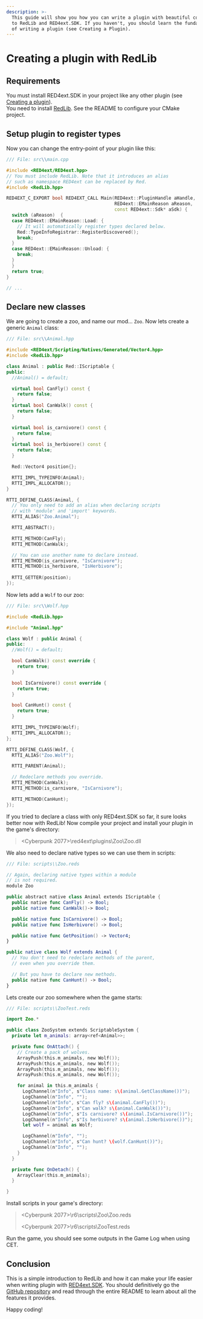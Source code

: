 ```yaml
---
description: >-
  This guide will show you how you can write a plugin with beautiful code thanks
  to RedLib and RED4ext.SDK. If you haven't, you should learn the fundamentals
  of writing a plugin (see Creating a Plugin).
---
```


# Creating a plugin with RedLib

## Requirements

You must install RED4ext.SDK in your project like any other plugin (see [Creating a plugin](creating-a-plugin.md)).\
You need to install [RedLib](https://github.com/psiberx/cp2077-red-lib). See the README to configure your CMake project.

## Setup plugin to register types

Now you can change the entry-point of your plugin like this:

```cpp
/// File: src\\main.cpp

#include <RED4ext/RED4ext.hpp>
// You must include RedLib. Note that it introduces an alias
// such as namespace RED4ext can be replaced by Red.
#include <RedLib.hpp>

RED4EXT_C_EXPORT bool RED4EXT_CALL Main(RED4ext::PluginHandle aHandle,
                                        RED4ext::EMainReason aReason,
                                        const RED4ext::Sdk* aSdk) {
  switch (aReason)  {
  case RED4ext::EMainReason::Load: {
    // It will automatically register types declared below.
    Red::TypeInfoRegistrar::RegisterDiscovered();
    break;
  }
  case RED4ext::EMainReason::Unload: {
    break;
  }
  }
  return true;
}

// ...
```

## Declare new classes

We are going to create a zoo, and name our mod... `Zoo`. Now lets create a generic `Animal` class:

```cpp
/// File: src\\Animal.hpp

#include <RED4ext/Scripting/Natives/Generated/Vector4.hpp>
#include <RedLib.hpp>

class Animal : public Red::IScriptable {
public:
  //Animal() = default;

  virtual bool CanFly() const {
    return false;
  }
  virtual bool CanWalk() const {
    return false;
  }

  virtual bool is_carnivore() const {
    return false;
  }
  virtual bool is_herbivore() const {
    return false;
  }

  Red::Vector4 position{};

  RTTI_IMPL_TYPEINFO(Animal);
  RTTI_IMPL_ALLOCATOR();
}

RTTI_DEFINE_CLASS(Animal, {
  // You only need to add an alias when declaring scripts 
  // with 'module' and 'import' keywords.
  RTTI_ALIAS("Zoo.Animal");

  RTTI_ABSTRACT();

  RTTI_METHOD(CanFly);
  RTTI_METHOD(CanWalk);

  // You can use another name to declare instead.
  RTTI_METHOD(is_carnivore, "IsCarnivore");
  RTTI_METHOD(is_herbivore, "IsHerbivore");
  
  RTTI_GETTER(position);
});
```

Now lets add a `Wolf` to our zoo:

```cpp
/// File: src\\Wolf.hpp

#include <RedLib.hpp>

#include "Animal.hpp"

class Wolf : public Animal {
public:
  //Wolf() = default;

  bool CanWalk() const override {
    return true;
  }

  bool IsCarnivore() const override {
    return true;
  }

  bool CanHunt() const {
    return true;
  }

  RTTI_IMPL_TYPEINFO(Wolf);
  RTTI_IMPL_ALLOCATOR();
};

RTTI_DEFINE_CLASS(Wolf, {
  RTTI_ALIAS("Zoo.Wolf");

  RTTI_PARENT(Animal);

  // Redeclare methods you override.
  RTTI_METHOD(CanWalk);
  RTTI_METHOD(is_carnivore, "IsCarnivore");

  RTTI_METHOD(CanHunt);
});
```

If you tried to declare a class with only RED4ext.SDK so far, it sure looks better now with RedLib! Now compile your project and install your plugin in the game's directory:

> \<Cyberpunk 2077>\red4ext\plugins\Zoo\Zoo.dll

We also need to declare native types so we can use them in scripts:

```swift
/// File: scripts\\Zoo.reds

// Again, declaring native types within a module
// is not required.
module Zoo

public abstract native class Animal extends IScriptable {
  public native func CanFly() -> Bool;
  public native func CanWalk()-> Bool;

  public native func IsCarnivore() -> Bool;
  public native func IsHerbivore() -> Bool;

  public native func GetPosition() -> Vector4;
}

public native class Wolf extends Animal {
  // You don't need to redeclare methods of the parent,
  // even when you override them.

  // But you have to declare new methods.
  public native func CanHunt() -> Bool;
}
```

Lets create our zoo somewhere when the game starts:

```swift
/// File: scripts\\ZooTest.reds

import Zoo.*

public class ZooSystem extends ScriptableSystem {
  private let m_animals: array<ref<Animal>>;

  private func OnAttach() {
    // Create a pack of wolves.
    ArrayPush(this.m_animals, new Wolf());
    ArrayPush(this.m_animals, new Wolf());
    ArrayPush(this.m_animals, new Wolf());
    ArrayPush(this.m_animals, new Wolf());

    for animal in this.m_animals {
      LogChannel(n"Info", s"Class name: s\(animal.GetClassName())");
      LogChannel(n"Info", "");
      LogChannel(n"Info", s"Can fly? s\(animal.CanFly())");
      LogChannel(n"Info", s"Can walk? s\(animal.CanWalk())");
      LogChannel(n"Info", s"Is carnivore? s\(animal.IsCarnivore())");
      LogChannel(n"Info", s"Is herbivore? s\(animal.IsHerbivore())");
      let wolf = animal as Wolf;

      LogChannel(n"Info", "");
      LogChannel(n"Info", s"Can hunt? \(wolf.CanHunt())");
      LogChannel(n"Info", "");
    }
  }

  private func OnDetach() {
    ArrayClear(this.m_animals);
  }

}
```

Install scripts in your game's directory:

> \<Cyberpunk 2077>\r6\scripts\Zoo\Zoo.reds
>
> \<Cyberpunk 2077>\r6\scripts\ZooTest.reds

Run the game, you should see some outputs in the Game Log when using CET.

## Conclusion

This is a simple introduction to RedLib and how it can make your life easier when writing plugin with [RED4ext.SDK](https://github.com/WopsS/RED4ext.SDK). You should definitively go the [GitHub repository](https://github.com/psiberx/cp2077-red-lib/) and read through the entire README to learn about all the features it provides.

Happy coding!
